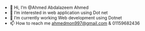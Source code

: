 - 👋 Hi, I’m @Ahmed Abdalazeem Ahmed
- 👀 I’m interested in  web application using Dot net
- 🌱 I’m currently working Web development using Dotnet
- 📫 How to reach me ahmedmon997@gmail.com & 01159682436 
